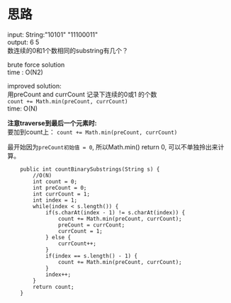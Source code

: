 # 思路
input: String:"10101"   "11100011"  
output: 6 				5   
数连续的0和1个数相同的substring有几个？   

brute force solution  
time : O(N2)  

improved solution:  
用preCount and currCount 记录下连续的0或1 的个数  
`count += Math.min(preCount, currCount)`  
time: O(N)  

**注意traverse到最后一个元素时:**  
要加到count上： `count += Math.min(preCount, currCount)`  

最开始因为`preCount初始值 = 0`, 所以Math.min() return 0, 可以不单独拎出来计算。  

```
    public int countBinarySubstrings(String s) {
        //O(N)
        int count = 0;
        int preCount = 0;
        int currCount = 1;
        int index = 1;
        while(index < s.length()) {
            if(s.charAt(index - 1) != s.charAt(index)) {
                count += Math.min(preCount, currCount);
                preCount = currCount;
                currCount = 1;
            } else {
                currCount++;
            }
            if(index == s.length() - 1) {
                count += Math.min(preCount, currCount);
            }
            index++;
        }
        return count;
    }
```
